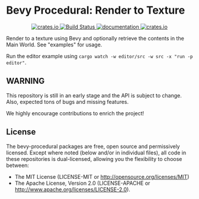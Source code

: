 # Bevy Procedural: Render to Texture


<p align="center">
  <a href="https://crates.io/crates/render-to-texture">
      <img src="https://img.shields.io/crates/v/render-to-texture.svg" alt="crates.io">
  </a>
  <a href="https://github.com/bevy-procedural/render-to-texture/actions">
      <img src="https://github.com/bevy-procedural/render-to-texture/actions/workflows/rust.yml/badge.svg" alt="Build Status">
  </a>
  <a href="https://docs.rs/render-to-texture">
      <img src="https://docs.rs/render-to-texture/badge.svg" alt="documentation">
  </a>
   <a href="https://bevyengine.org/learn/book/plugin-development/#main-branch-tracking">
      <img src="https://img.shields.io/badge/Bevy%20tracking-1.3-lightblue" alt="crates.io">
  </a>
</p>

Render to a texture using Bevy and optionally retrieve the contents in the Main World. See "examples" for usage.

Run the editor example using `cargo watch -w editor/src -w src -x "run -p editor"`.

## WARNING

This repository is still in an early stage and the API is subject to change. Also, expected tons of bugs and missing features.

We highly encourage contributions to enrich the project!

## License

The bevy-procedural packages are free, open source and permissively licensed. Except where noted (below and/or in individual files), all code in these repositories is dual-licensed, allowing you the flexibility to choose between:

 - The MIT License (LICENSE-MIT or http://opensource.org/licenses/MIT)
 - The Apache License, Version 2.0 (LICENSE-APACHE or http://www.apache.org/licenses/LICENSE-2.0).